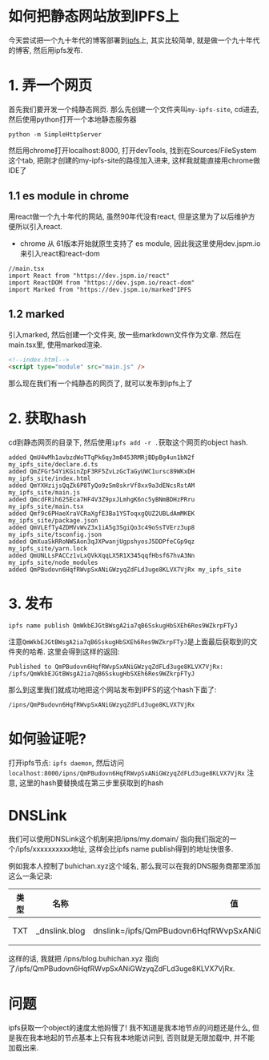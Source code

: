 # 如何把静态网站放到IPFS上
今天尝试把一个九十年代的博客部署到[ipfs](https://ipfs.io)上, 其实比较简单, 就是做一个九十年代的博客, 然后用ipfs发布.
# 1. 弄一个网页
首先我们要开发一个纯静态网页. 那么先创建一个文件夹叫`my-ipfs-site`, cd进去, 然后使用python打开一个本地静态服务器
```
python -m SimpleHttpServer
```
然后用chrome打开localhost:8000, 打开devTools, 找到在Sources/FileSystem这个tab, 把刚才创建的my-ipfs-site的路径加入进来, 这样我就能直接用chrome做IDE了
## 1.1 es module in chrome
用react做一个九十年代的网站, 虽然90年代没有react, 但是这里为了以后维护方便所以引入react.
- chrome 从 61版本开始就原生支持了 es module, 因此我这里使用dev.jspm.io来引入react和react-dom

```tsx
//main.tsx
import React from "https://dev.jspm.io/react"
import ReactDOM from "https://dev.jspm.io/react-dom"
import Marked from "https://dev.jspm.io/marked"IPFS
```

## 1.2 marked
引入marked, 然后创建一个文件夹, 放一些markdown文件作为文章. 然后在main.tsx里, 使用marked渲染.

```html
<!--index.html-->
<script type="module" src="main.js" />
```
那么现在我们有一个纯静态的网页了, 就可以发布到ipfs上了

# 2. 获取hash
cd到静态网页的目录下, 然后使用`ipfs add -r .`获取这个网页的object hash.
```
added QmU4wMh1avbzdWoTTqPk6qy3m8453RMRjBDpBg4un1bN2f my_ipfs_site/declare.d.ts
added QmZFGr54YiKGinZpF3RF5ZvLzGcTaGyUWC1ursc89WKxDH my_ipfs_site/index.html
added QmYXHzijsQqZk6P8TyQo9zSm8skrVf8xx9a3dENcsRstAM my_ipfs_site/main.js
added QmcdFRih625Eca7HF4V3Z9pxJLmhgK6nc5yBNmBDHzPRru my_ipfs_site/main.tsx
added Qmf9c6PHaeXraVCRaXgfE3Ba1YSToqxgQUZ2UBLdAmMKEK my_ipfs_site/package.json
added QmVLEfTy4ZDMVvWvZ3x1iA5g3SgiQo3c49oSsTVErz3up8 my_ipfs_site/tsconfig.json
added QmXuaSkRRoNWSAon3qJXPwanjUgpshyosJ5DDPfeCGp9qz my_ipfs_site/yarn.lock
added QmUNLLsPACCz1vLxQVkXqqLX5R1X345qqfHbsf67hvA3Nn my_ipfs_site/node_modules
added QmPBudovn6HqfRWvpSxANiGWzyqZdFLd3uge8KLVX7VjRx my_ipfs_site
```

# 3. 发布
```
ipfs name publish QmWkbEJGtBWsgA2ia7qB6SskugHbSXEh6Res9WZkrpFTyJ
```
注意`QmWkbEJGtBWsgA2ia7qB6SskugHbSXEh6Res9WZkrpFTyJ`是上面最后获取到的文件夹的哈希. 这里会得到这样的返回:
```
Published to QmPBudovn6HqfRWvpSxANiGWzyqZdFLd3uge8KLVX7VjRx: /ipfs/QmWkbEJGtBWsgA2ia7qB6SskugHbSXEh6Res9WZkrpFTyJ
```
那么到这里我们就成功地把这个网站发布到IPFS的这个hash下面了:
```
/ipns/QmPBudovn6HqfRWvpSxANiGWzyqZdFLd3uge8KLVX7VjRx
```
# 如何验证呢?
打开ipfs节点: `ipfs daemon`, 然后访问`localhost:8000/ipns/QmPBudovn6HqfRWvpSxANiGWzyqZdFLd3uge8KLVX7VjRx` 注意, 这里的hash要替换成在第三步里获取到的hash

# DNSLink

我们可以使用DNSLink这个机制来把/ipns/my.domain/ 指向我们指定的一个/ipfs/xxxxxxxxxx地址, 这样会比ipfs name publish得到的地址快很多.

例如我本人控制了buhichan.xyz这个域名, 那么我可以在我的DNS服务商那里添加这么一条记录:

| 类型 | 名称 | 值 | TTL |
| --- |  --- | --- | --- |
| TXT | _dnslink.blog | dnslink=/ipfs/QmPBudovn6HqfRWvpSxANiGWzyqZdFLd3uge8KLVX7VjRx | 1小时 |

这样的话, 我就把 /ipns/blog.buhichan.xyz 指向了/ipfs/QmPBudovn6HqfRWvpSxANiGWzyqZdFLd3uge8KLVX7VjRx.

# 问题

ipfs获取一个object的速度太他妈慢了! 我不知道是我本地节点的问题还是什么, 但是我在我本地起的节点基本上只有我本地能访问到, 否则就是无限加载中, 并不能加载出来.